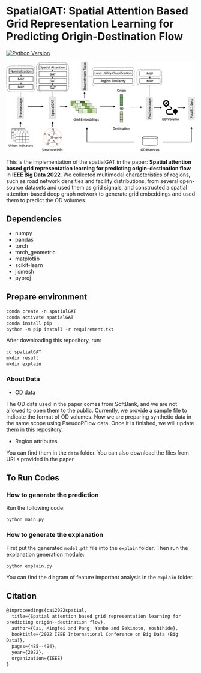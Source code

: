 
[version-image]: https://img.shields.io/badge/python-3.8-brightgreen
[version-url]: https://www.python.org/
# SpatialGAT: Spatial Attention Based Grid Representation Learning for Predicting Origin-Destination Flow

[![Python Version][version-image]][version-url]

![Overview](/assets/overview.png)


This is the implementation of the spatialGAT in the paper: **Spatial attention based grid representation learning for predicting origin–destination flow** in **IEEE Big Data 2022**. 
We collected multimodal characteristics of regions, such as road network densities and facility distributions, from several open-source datasets and used them as grid signals, 
and constructed a spatial attention-based deep graph network to generate grid embeddings and used them to predict the OD volumes.

## Dependencies

* numpy
* pandas
* torch 
* torch_geometric
* matplotlib
* scikit-learn
* jismesh
* pyproj

## Prepare environment
```
conda create -n spatialGAT
conda activate spatialGAT
conda install pip
python -m pip install -r requirement.txt
```

After downloading this repository, run:

```
cd spatialGAT
mkdir result
mkdir explain
```

### About Data
- OD data

The OD data used in the paper comes from SoftBank, and we are not allowed to open them to the public. 
Currently, we provide a sample file to indicate the format of OD volumes.
Now we are preparing synthetic data in the same scope using PseudoPFlow data. 
Once it is finished, we will update them in this repository.

- Region attributes

You can find them in the `data` folder. You can also download the files from URLs provided in the paper.


## To Run Codes

### How to generate the prediction

Run the following code:

```
python main.py
```

### How to generate the explanation

First put the generated `model.pth` file into the `explain` folder. Then run the explanation generation module:

```
python explain.py
```

You can find the diagram of feature important analysis in the `explain` folder.

## Citation

```
@inproceedings{cai2022spatial,
  title={Spatial attention based grid representation learning for predicting origin--destination flow},
  author={Cai, Mingfei and Pang, Yanbo and Sekimoto, Yoshihide},
  booktitle={2022 IEEE International Conference on Big Data (Big Data)},
  pages={485--494},
  year={2022},
  organization={IEEE}
}
```

